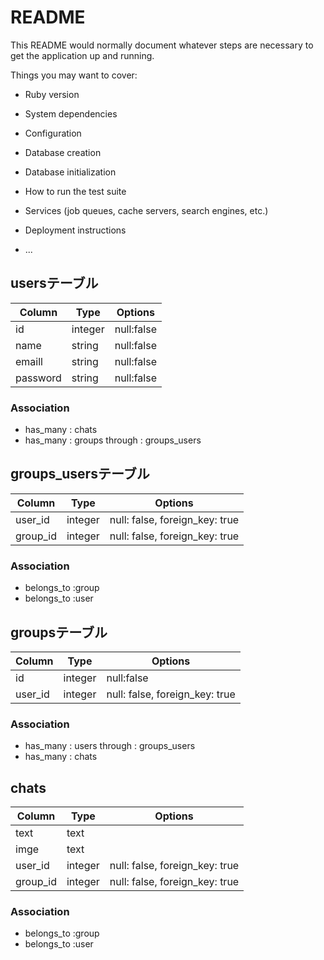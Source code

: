 # README

This README would normally document whatever steps are necessary to get the
application up and running.

Things you may want to cover:

* Ruby version

* System dependencies

* Configuration

* Database creation

* Database initialization

* How to run the test suite

* Services (job queues, cache servers, search engines, etc.)

* Deployment instructions

* ...

## usersテーブル
|Column  |Type   |Options   |
|--------|-------|----------|
|id      |integer|null:false|
|name    |string |null:false| 
|emaill  |string |null:false| 
|password|string |null:false|  
### Association
- has_many : chats
- has_many : groups through : groups_users



## groups_usersテーブル

|Column|Type|Options|
|------|----|-------|
|user_id|integer|null: false, foreign_key: true|
|group_id|integer|null: false, foreign_key: true|
### Association
- belongs_to :group
- belongs_to :user


## groupsテーブル
|Column  |Type   |Options   |
|--------|-------|----------|
|id      |integer|null:false|
|user_id |integer|null: false, foreign_key: true| 
### Association
- has_many : users through : groups_users
- has_many : chats


## chats
|Column  |Type   |Options   |
|--------|-------|----------|
|text    |text   |          |
|imge    |text   |          | 
|user_id |integer|null: false, foreign_key: true|  
|group_id|integer|null: false, foreign_key: true|
### Association
- belongs_to :group
- belongs_to :user